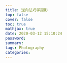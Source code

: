 ```yaml
---
title: 逆向法巧学摄影
top: false
cover: false
toc: true
mathjax: true
date: 2020-03-12 15:10:24
password:
summary:
tags: Photography
categories:  
---
```


